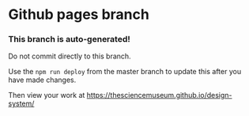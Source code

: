 # Github pages branch

### This branch is auto-generated!

Do not commit directly to this branch.

Use the `npm run deploy` from the master branch to update this after you have made changes.

Then view your work at https://thesciencemuseum.github.io/design-system/
